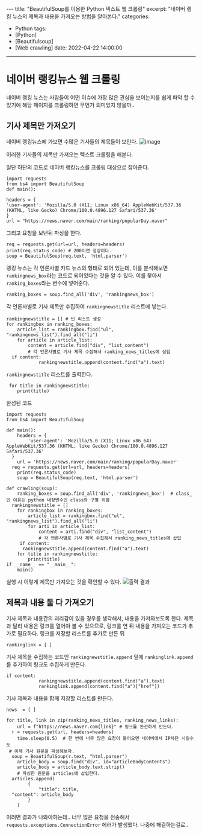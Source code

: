 ﻿﻿---
title: "﻿BeautifulSoup를 이용한 Python 텍스트 웹 크롤링"
excerpt: "네이버 랭킹 뉴스의 제목과 내용을 가져오는 방법을 알아본다."
categories:
- Python
tags:
- [Python]
- [Beautifulsoup]
- [Web crawling]
date: 2022-04-22 14:00:00
---

# 네이버 랭킹뉴스 웹 크롤링
네이버 랭킹 뉴스는 사람들이 어떤 이슈에 가장 많은 관심을 보이는지를 쉽게 파악 할 수 있기에
해당 페이지를 크롤링하면 무언가 의미있지 않을까.. 

## 기사 제목만 가져오기
네이버 랭킹뉴스에 가보면 수많은 기사들의 제목들이 보인다.
![image](https://user-images.githubusercontent.com/65166786/164966778-74f9e95f-553c-464d-91a0-041f6e94c060.png)

이러한 기사들의 제목만 가져오는 텍스트 크롤링을 해본다.

일단 하단의 코드로 네이버 랭킹뉴스를 크롤링 대상으로 잡아준다.
```
import requests  
from bs4 import BeautifulSoup
def main():

headers = { 
'user-agent': 'Mozilla/5.0 (X11; Linux x86_64) AppleWebKit/537.36 (KHTML, like Gecko) Chrome/100.0.4896.127 Safari/537.36'  
}
url = "https://news.naver.com/main/ranking/popularDay.naver"
```
그리고 요청을 보낸뒤 파싱을 한다.
```
req = requests.get(url=url, headers=headers)
print(req.status_code) # 200이면 정상이다.
soup = BeautifulSoup(req.text, 'html.parser')
```
랭킹 뉴스는 각 언론사별 카드 뉴스의 형태로 되어 있는데, 이를 분석해보면 
`rankingnews_box`라는 코드로 되어있다는 것을 알 수 있다.
이를 찾아서 `ranking_boxes`라는 변수에 넣어준다.
```
ranking_boxes = soup.find_all('div', 'rankingnews_box')
```
각 언론사별로 기사 제목만 수집하여 `rankingnewstitle` 리스트에 넣는다.
```
rankingnewstitle = [] # 빈 리스트 생성 
for rankingbox in ranking_boxes:  
    article_list = rankingbox.find("ul", "rankingnews_list").find_all("li")  
    for article in article_list:  
        content = article.find("div", "list_content")  
        # 각 언론사별로 기사 제목 수집해서 ranking_news_titles에 삽입  
  if content:  
            rankingnewstitle.append(content.find("a").text)
 ```
  `rankingnewstitle` 리스트를 출력한다.
```
 for title in rankingnewstitle:  
    print(title)
```

완성된 코드
```
import requests  
from bs4 import BeautifulSoup  
  
def main():  
    headers = {  
        'user-agent': 'Mozilla/5.0 (X11; Linux x86_64) AppleWebKit/537.36 (KHTML, like Gecko) Chrome/100.0.4896.127 Safari/537.36'  
  }  
    url = 'https://news.naver.com/main/ranking/popularDay.naver'  
  req = requests.get(url=url, headers=headers)  
    print(req.status_code)  
    soup = BeautifulSoup(req.text, 'html.parser')  
    
def crawling(soup):  
    ranking_boxes = soup.find_all('div', 'rankingnews_box')  # class_인 이유는 python 내장변수인 class와 구별 위함  
  rankingnewstitle = []  
    for rankingbox in ranking_boxes:  
        article_list = rankingbox.find("ul", "rankingnews_list").find_all("li")  
        for arti in article_list:  
            content = arti.find("div", "list_content")  
            # 각 언론사별로 기사 제목 수집해서 ranking_news_titles에 삽입  
	 if content:  
	  rankingnewstitle.append(content.find("a").text)  
    for title in rankingnewstitle:  
        print(title)  
if __name__ == "__main__":  
    main()
```
실행 시 이렇게 제목만 가져오는 것을 확인할 수 있다.
![출력 결과](https://user-images.githubusercontent.com/65166786/164975681-cc2a5d8c-6330-44fc-94be-888ed2c54894.png)

## 제목과 내용 둘 다 가져오기
기사 제목과 내용간의 괴리감이 있을 경우를 생각해서, 내용을 가져와보도록 한다.
제목과 달리 내용은 링크를 열어야 볼 수 있으므로, 링크를 연 뒤 내용을 가져오는 코드가 추가로 필요하다.
링크를 저장할 리스트를 추가로 만든 뒤
```
rankinglink = [ ]
```
기사 제목을 수집하는 코드인  `rankingnewstitle.append` 밑에 `rankinglink.append`를 추가하여 링크도 수집하게 만든다.
```
if content:  
            rankingnewstitle.append(content.find("a").text)
	        rankinglink.append(content.find("a")["href"])
```
기사 제목과 내용을 함께 저장할 리스트를 만든다.
```
news  = [ ]
```

```
for title, link in zip(ranking_news_titles, ranking_news_links):  
    url = f"https://news.naver.com{link}" # 링크를 완전하게 만든다.  
  r = requests.get(url, headers=headers)  
    time.sleep(0.5)  # 한 번에 너무 많은 요청이 들어오면 네이버에서 IP차단 시킬수도
 # 이제 기사 원문을 파싱해보자.  
  soup = BeautifulSoup(r.text, "html.parser")  
    article_body = soup.find("div", id="articleBodyContents")  
    article_body = article_body.text.strip()  
    # 파싱한 원문을 articles에 삽입한다. 
  articles.append(  
        {  
            "title": title,  
  "content": article_body  
        }  
    )
```
이러면 결과가 나와야하는데.. 너무 많은 요청을 전송해서
`requests.exceptions.ConnectionError` 에러가 발생했다.
나중에 해결하는걸로..
